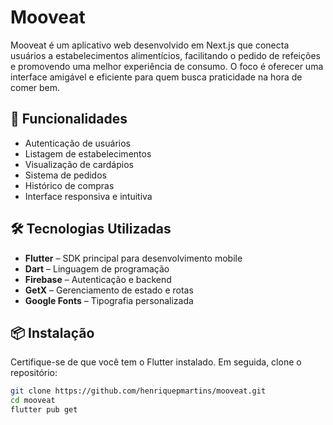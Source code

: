 # Mooveat

Mooveat é um aplicativo web desenvolvido em Next.js que conecta usuários a estabelecimentos alimentícios, facilitando o pedido de refeições e promovendo uma melhor experiência de consumo. O foco é oferecer uma interface amigável e eficiente para quem busca praticidade na hora de comer bem.

## 🚀 Funcionalidades

- Autenticação de usuários
- Listagem de estabelecimentos
- Visualização de cardápios
- Sistema de pedidos
- Histórico de compras
- Interface responsiva e intuitiva

## 🛠️ Tecnologias Utilizadas

- **Flutter** – SDK principal para desenvolvimento mobile
- **Dart** – Linguagem de programação
- **Firebase** – Autenticação e backend
- **GetX** – Gerenciamento de estado e rotas
- **Google Fonts** – Tipografia personalizada

## 📦 Instalação

Certifique-se de que você tem o Flutter instalado. Em seguida, clone o repositório:

```bash
git clone https://github.com/henriquepmartins/mooveat.git
cd mooveat
flutter pub get
